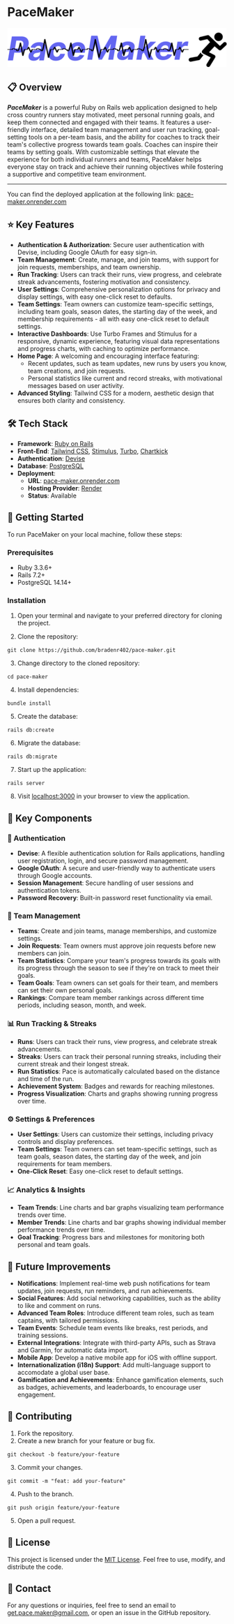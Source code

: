 # PaceMaker

![PaceMaker Logo](app/assets/images/logo.svg)

## 📋 Overview

***PaceMaker*** is a powerful Ruby on Rails web application designed to help cross country runners stay motivated, meet personal running goals, and keep them connected and engaged with their teams. It features a user-friendly interface, detailed team management and user run tracking, goal-setting tools on a per-team basis, and the ability for coaches to track their team's collective progress towards team goals. Coaches can inspire their teams by setting goals. With customizable settings that elevate the experience for both individual runners and teams, PaceMaker helps everyone stay on track and achieve their running objectives while fostering a supportive and competitive team environment.
___

You can find the deployed application at the following link: [pace-maker.onrender.com](https://pace-maker.onrender.com/)

## ⭐ Key Features

-	**Authentication & Authorization**: Secure user authentication with Devise, including Google OAuth for easy sign-in.
-	**Team Management**: Create, manage, and join teams, with support for join requests, memberships, and team ownership.
-	**Run Tracking**: Users can track their runs, view progress, and celebrate streak advancements, fostering motivation and consistency.
-	**User Settings**: Comprehensive personalization options for privacy and display settings, with easy one-click reset to defaults.
-	**Team Settings**: Team owners can customize team-specific settings, including team goals, season dates, the starting day of the week, and membership requirements - all with easy one-click reset to default settings.
-	**Interactive Dashboards**: Use Turbo Frames and Stimulus for a responsive, dynamic experience, featuring visual data representations and progress charts, with caching to optimize performance.
-	**Home Page**: A welcoming and encouraging interface featuring:
    -	Recent updates, such as team updates, new runs by users you know, team creations, and join requests.
    -	Personal statistics like current and record streaks, with motivational messages based on user activity.
-	**Advanced Styling**: Tailwind CSS for a modern, aesthetic design that ensures both clarity and consistency.

## 🛠️ Tech Stack

- **Framework**: [Ruby on Rails](https://rubyonrails.org/)
- **Front-End**: [Tailwind CSS](https://tailwindcss.com), [Stimulus](https://stimulus.hotwired.dev/), [Turbo](https://turbo.hotwired.dev/), [Chartkick](https://chartkick.com/)
- **Authentication**: [Devise](https://github.com/heartcombo/devise)
- **Database**: [PostgreSQL](https://www.postgresql.org/)
- **Deployment**:
  - **URL**: [pace-maker.onrender.com](https://pace-maker.onrender.com)
  - **Hosting Provider**: [Render](https://render.com)
  - **Status**: Available

## 🚀 Getting Started

To run PaceMaker on your local machine, follow these steps:

### Prerequisites

- Ruby 3.3.6+
- Rails 7.2+
- PostgreSQL 14.14+

### Installation

1. Open your terminal and navigate to your preferred directory for cloning the project.

2. Clone the repository:
```shell
git clone https://github.com/bradenr402/pace-maker.git
```

3. Change directory to the cloned repository:
```shell
cd pace-maker
```

4. Install dependencies:
```shell
bundle install
```

5. Create the database:
```shell
rails db:create
```

6. Migrate the database:
```shell
rails db:migrate
```

7. Start up the application:
```shell
rails server
```

8. Visit [localhost:3000](https://localhost:3000) in your browser to view the application.

## 🔑 Key Components

### 🔐 Authentication
- **Devise**: A flexible authentication solution for Rails applications, handling user registration, login, and secure password management.
- **Google OAuth**: A secure and user-friendly way to authenticate users through Google accounts.
- **Session Management**: Secure handling of user sessions and authentication tokens.
- **Password Recovery**: Built-in password reset functionality via email.

### 👥 Team Management
- **Teams**: Create and join teams, manage memberships, and customize settings.
- **Join Requests**: Team owners must approve join requests before new members can join.
- **Team Statistics**: Compare your team's progress towards its goals with its progress through the season to see if they're on track to meet their goals.
- **Team Goals**: Team owners can set goals for their team, and members can set their own personal goals.
- **Rankings**: Compare team member rankings across different time periods, including season, month, and week.

### 📊 Run Tracking & Streaks
- **Runs**: Users can track their runs, view progress, and celebrate streak advancements.
- **Streaks**: Users can track their personal running streaks, including their current streak and their longest streak.
- **Run Statistics**: Pace is automatically calculated based on the distance and time of the run.
- **Achievement System**: Badges and rewards for reaching milestones.
- **Progress Visualization**: Charts and graphs showing running progress over time.

### ⚙️ Settings & Preferences
- **User Settings**: Users can customize their settings, including privacy controls and display preferences.
- **Team Settings**: Team owners can set team-specific settings, such as team goals, season dates, the starting day of the week, and join requirements for team members.
- **One-Click Reset**: Easy one-click reset to default settings.

### 📈 Analytics & Insights
- **Team Trends**: Line charts and bar graphs visualizing team performance trends over time.
- **Member Trends**: Line charts and bar graphs showing individual member performance trends over time.
- **Goal Tracking**: Progress bars and milestones for monitoring both personal and team goals.

## 🔮 Future Improvements

- **Notifications**: Implement real-time web push notifications for team updates, join requests, run reminders, and run achievements.
- **Social Features**: Add social networking capabilities, such as the ability to like and comment on runs.
- **Advanced Team Roles**: Introduce different team roles, such as team captains, with tailored permissions.
- **Team Events**: Schedule team events like breaks, rest periods, and training sessions.
- **External Integrations**: Integrate with third-party APIs, such as Strava and Garmin, for automatic data import.
- **Mobile App**: Develop a native mobile app for iOS with offline support.
- **Internationalization (i18n) Support**: Add multi-language support to accomodate a global user base.
- **Gamification and Achievements**: Enhance gamification elements, such as badges, achievements, and leaderboards, to encourage user engagement.

## 🤝 Contributing

1. Fork the repository.
2. Create a new branch for your feature or bug fix.
```shell
git checkout -b feature/your-feature
```
3. Commit your changes.
```shell
git commit -m "feat: add your-feature"
```
4. Push to the branch.
```shell
git push origin feature/your-feature
```
5. Open a pull request.

## 📄 License

This project is licensed under the [MIT License](https://opensource.org/license/mit/). Feel free to use, modify, and distribute the code.

## 📧 Contact

For any questions or inquiries, feel free to send an email to [get.pace.maker@gmail.com](mailto:get.pace.maker@gmail.com), or open an issue in the GitHub repository.
